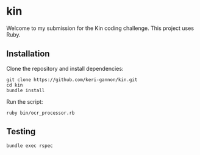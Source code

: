 # kin

Welcome to my submission for the Kin coding challenge. This project uses Ruby.

## Installation

Clone the repository and install dependencies:

```
git clone https://github.com/keri-gannon/kin.git
cd kin
bundle install

```

Run the script:

```
ruby bin/ocr_processor.rb
```

## Testing

```
bundle exec rspec
```
